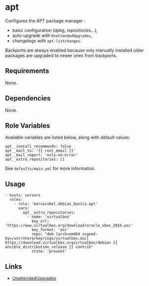 # apt

Configures the APT package manager :
- basic configuration (dpkg, repositories...),
- auto-upgrade with `UnattendedUpgrades`,
- changelogs with `apt-listchanges`.

Backports are always enabled because only manually installed older packages are upgraded to newer ones from backports.

## Requirements

None.

## Dependencies

None.

## Role Variables

Available variables are listed below, along with default values:

    apt__install_recommends: false
    apt__mail_to: '{{ root_email }}'
    apt__mail_report: 'only-on-error'
    apt__extra_repositories: []

See `defaults/main.yml` for more information.

## Usage

    - hosts: servers
      roles:
        - role: 'marcwrobel.debian_basics.apt'
          vars:
            apt__extra_repositories:
              - name: 'virtualbox'
                key_url: 'https://www.virtualbox.org/download/oracle_vbox_2016.asc'
                key_format: 'asc'
                repo: "deb [arch=amd64 signed-by=/usr/share/keyrings/virtualbox.asc] https://download.virtualbox.orgvirtualbox/debian {{ ansible_distribution_release }} contrib"
                state: 'present'

## Links

- [UnattendedUpgrades](https://wiki.debian.org/UnattendedUpgrades)
